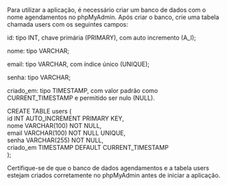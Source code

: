 Para utilizar a aplicação, é necessário criar um banco de dados com o nome agendamentos no phpMyAdmin. Após criar o banco, crie uma tabela chamada users com os seguintes campos:

id: tipo INT, chave primária (PRIMARY), com auto incremento (A_I);

nome: tipo VARCHAR;

email: tipo VARCHAR, com índice único (UNIQUE);

senha: tipo VARCHAR;

criado_em: tipo TIMESTAMP, com valor padrão como CURRENT_TIMESTAMP e permitido ser nulo (NULL).

CREATE TABLE users (  
    id INT AUTO_INCREMENT PRIMARY KEY,  
    nome VARCHAR(100) NOT NULL,  
    email VARCHAR(100) NOT NULL UNIQUE,  
    senha VARCHAR(255) NOT NULL,  
    criado_em TIMESTAMP DEFAULT CURRENT_TIMESTAMP  
);  

Certifique-se de que o banco de dados agendamentos e a tabela users estejam criados corretamente no phpMyAdmin antes de iniciar a aplicação.
